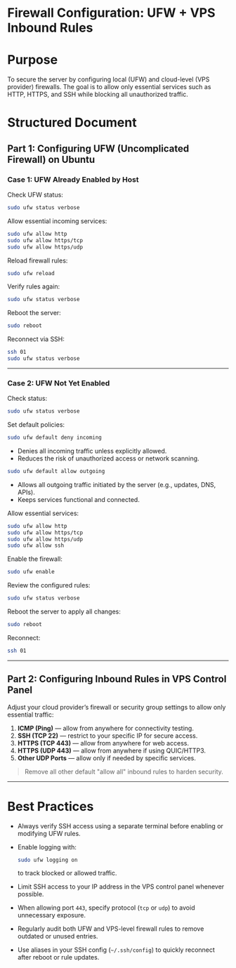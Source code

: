 # Firewall Configuration: UFW + VPS Inbound Rules

# Purpose

To secure the server by configuring local (UFW) and cloud-level (VPS provider) firewalls. The goal is to allow only essential services such as HTTP, HTTPS, and SSH while blocking all unauthorized traffic.

# Structured Document

## Part 1: Configuring UFW (Uncomplicated Firewall) on Ubuntu

### Case 1: UFW Already Enabled by Host

Check UFW status:

```bash
sudo ufw status verbose
```

Allow essential incoming services:

```bash
sudo ufw allow http
sudo ufw allow https/tcp
sudo ufw allow https/udp
```

Reload firewall rules:

```bash
sudo ufw reload
```

Verify rules again:

```bash
sudo ufw status verbose
```

Reboot the server:

```bash
sudo reboot
```

Reconnect via SSH:

```bash
ssh 01
sudo ufw status verbose
```

---

### Case 2: UFW Not Yet Enabled

Check status:

```bash
sudo ufw status verbose
```

Set default policies:

```bash
sudo ufw default deny incoming
```

* Denies all incoming traffic unless explicitly allowed.
* Reduces the risk of unauthorized access or network scanning.

```bash
sudo ufw default allow outgoing
```

* Allows all outgoing traffic initiated by the server (e.g., updates, DNS, APIs).
* Keeps services functional and connected.

Allow essential services:

```bash
sudo ufw allow http
sudo ufw allow https/tcp
sudo ufw allow https/udp
sudo ufw allow ssh
```

Enable the firewall:

```bash
sudo ufw enable
```

Review the configured rules:

```bash
sudo ufw status verbose
```

Reboot the server to apply all changes:

```bash
sudo reboot
```

Reconnect:

```bash
ssh 01
```

---

## Part 2: Configuring Inbound Rules in VPS Control Panel

Adjust your cloud provider’s firewall or security group settings to allow only essential traffic:

1. **ICMP (Ping)** — allow from anywhere for connectivity testing.
2. **SSH (TCP 22)** — restrict to your specific IP for secure access.
3. **HTTPS (TCP 443)** — allow from anywhere for web access.
4. **HTTPS (UDP 443)** — allow from anywhere if using QUIC/HTTP3.
5. **Other UDP Ports** — allow only if needed by specific services.

> Remove all other default "allow all" inbound rules to harden security.

---

# Best Practices

* Always verify SSH access using a separate terminal before enabling or modifying UFW rules.

* Enable logging with:

  ```bash
  sudo ufw logging on
  ```

  to track blocked or allowed traffic.

* Limit SSH access to your IP address in the VPS control panel whenever possible.

* When allowing port `443`, specify protocol (`tcp` or `udp`) to avoid unnecessary exposure.

* Regularly audit both UFW and VPS-level firewall rules to remove outdated or unused entries.

* Use aliases in your SSH config (`~/.ssh/config`) to quickly reconnect after reboot or rule updates.
